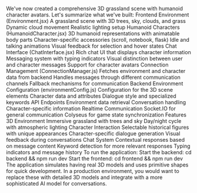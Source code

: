 We've now created a comprehensive 3D grassland scene with humanoid character avatars. Let's summarize what we've built:
Frontend
Environment (Environment.jsx)
A grassland scene with 3D trees, sky, clouds, and grass
Dynamic cloud movement
Realistic lighting setup
Humanoid Characters (HumanoidCharacter.jsx)
3D humanoid representations with animatable body parts
Character-specific accessories (scroll, notebook, flask)
Idle and talking animations
Visual feedback for selection and hover states
Chat Interface (ChatInterface.jsx)
Rich chat UI that displays character information
Messaging system with typing indicators
Visual distinction between user and character messages
Support for character avatars
Connection Management (ConnectionManager.js)
Fetches environment and character data from backend
Handles messages through different communication channels
Fallback mechanisms for communication
Backend
Environment Configuration (environmentConfig.js)
Configuration for the 3D scene elements
Character data and attributes
Dialogue style and specialized keywords
API Endpoints
Environment data retrieval
Conversation handling
Character-specific information
Realtime Communication
Socket.IO for general communication
Colyseus for game state synchronization
Features
3D Environment
Immersive grassland with trees and sky
Day/night cycle with atmospheric lighting
Character Interaction
Selectable historical figures with unique appearances
Character-specific dialogue generation
Visual feedback during conversations
Chat System
Contextual responses based on message content
Keyword detection for more relevant responses
Typing indicators and message history
To run the application:
Start the backend: cd backend && npm run dev
Start the frontend: cd frontend && npm run dev
The application simulates having real 3D models and uses primitive shapes for quick development. In a production environment, you would want to replace these with detailed 3D models and integrate with a more sophisticated AI model for conversations.